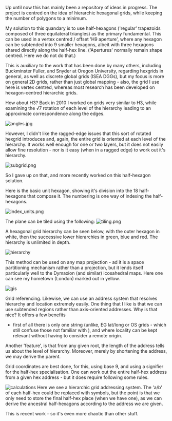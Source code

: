 
Up until now this has mainly been a repository of ideas in progress.
The project is centred on the idea of hierarchic hexagonal grids, while keeping the number of polygons to a minimum.

My solution to this quandary is to use half-hexagons ('regular' trapezoids composed of three equilateral triangles) as
the primary fundamental.  This can be used in a vertex centred / offset 'H9 aperture', where any hexagon can be subtended into 
9 smaller hexagons, albeit with three hexagons shared directly along the half-hex line. 
('Apertures' normally remain shape centred. Here we do not do that.)

This is auxiliary to the work that has been done by many others, including Buckminster Fuller, and Snyder at Oregon University,
regarding hexgrids in general, as well as discrete global grids (ISEA DGGs), but my focus is more on general 2D grids, 
rather than just global mapping - also, the grid I use here is vertex centred,
whereas most research has been developed on hexagon-centred hierarchic grids.

How about H3?  Back in 2010 I worked on grids very similar to H3, while examining the √7 rotation of each 
level of the hierarchy leading to an approximate correspondence along the edges.

![angles.jpg](assets/docs/angles.png)

However, I didn't like the ragged-edge issues that this sort of rotated hexgrid introduces and, again, 
the entire grid is oriented at each level of the hierarchy. It works well enough for one or two layers, but it does 
not easily allow fine resolution - nor is it easy (when in a ragged edge) to work out it's hierarchy.

![subgrid.png](assets/docs/subgrid.png)

So I gave up on that, and more recently worked on this half-hexagon solution.


Here is the basic unit hexagon, showing it's division into the 18 half-hexagons that compose it.  The numbering is one
way of indexing the half-hexagons.

![index_units.png](assets/docs/index_units.png)

The plane can be tiled using the following:
![tiling.png](assets/docs/tiling.png)


A hexagonal grid hierarchy can be seen below, with the outer hexagon in white, 
then the successive lower hierarchies in green, blue and red. The hierarchy is unlimited in depth.

![hierarchy](assets/docs/hierarchy.jpg)

This method can be used on any map projection - ad it is a space partitioning mechanism rather than a projection, but
it lends itself particularly well to the Dymaxion (and similar) icosahedral maps. Here one can see my hometown (London)
marked out in yellow.

![gis](assets/docs/gis.jpg)

Grid referencing.
Likewise, we can use an address system that resolves hierarchy and location extremely easily. One thing that I like is
that we can use subtended regions rather than axis-oriented addresses. Why is that nice?  It offers a few benefits
- first of all there is only one string (unlike, EG lat/long or OS grids - which still confuse those not familiar with 
), and where locality can be kept relevant without having to consider a remote origin.

Another 'feature', is that from any given root, the length of the address tells us about the level of hierarchy. 
Moreover, merely by shortening the address, we may derive the parent.

Grid coordinates are best done, for this, using base 9, and using a signifier for the half-hex specialisation.
One can work out the entire half-hex address from a given hex address - but it does require following some rules.

![calculations](assets/docs/hierarchic.png)
Here we see a hierarchic grid addressing system.  The 'a/b' of each half-hex could be replaced with
symbols, but the point is that we only need to store the final half-hex place (when we have one), as 
we can derive the ancestral half-hexagons according to the address we are given.

This is recent work - so it's even more chaotic than other stuff.


